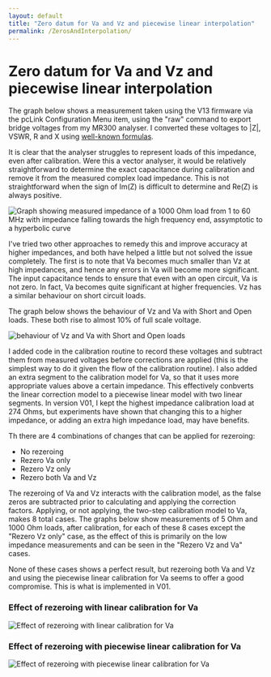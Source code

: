 ```yaml
---
layout: default
title: "Zero datum for Va and Vz and piecewise linear interpolation"
permalink: /ZerosAndInterpolation/
---
```


# Zero datum for Va and Vz and piecewise linear interpolation

The graph below shows a measurement taken using the V13 firmware via the pcLink Configuration Menu item, using the "raw" command to export bridge voltages from my MR300 analyser. I converted these voltages to |Z|, VSWR, R and X using [well-known formulas](https://g1ojs.github.io/G1OJS-MR300-SARK100-Firmware/BridgeVoltagesToImpedance/).

It is clear that the analyser struggles to represent loads of this impedance, even after calibration.  Were this a vector analyser, it would be relatively straightforward to determine the exact capacitance during calibration and remove it from the measured complex load impedance. This is not straightforward when the sign of Im(Z) is difficult to determine and Re(Z) is always positive.

![Graph showing measured impedance of a 1000 Ohm load from 1 to 60 MHz with impedance falling towards the high frequency end, assymptotic to a hyperbolic curve](https://g1ojs.github.io/G1OJS-MR300-SARK100-Firmware/assets/img/Z%20for%201000%20Ohm%20load%20V13%20firmware.png)

I've tried two other approaches to remedy this and improve accuracy at higher impedances, and both have helped a little but not solved the issue completely. The first is to note that Va becomes much smaller than Vz at high impedances, and hence any errors in Va will become more significant. The input capacitance tends to ensure that even with an open circuit, Va is not zero. In fact, Va becomes quite significant at higher frequencies. Vz has a similar behaviour on short circuit loads.

The graph below shows the behaviour of Vz and Va with Short and Open loads. These both rise to almost 10% of full scale voltage.

![behaviour of Vz and Va with Short and Open loads](https://github.com/G1OJS/G1OJS-MR300-SARK100-Firmware/blob/b96c821dc7653f381a1337e88544e11b3ccaf0b2/assets/img/Uncorrected%20Vz%20and%20Va%20with%20Short%20and%20Open%20Loads%20.png)

I added code in the calibration routine to record these voltages and subtract them from measured voltages before corrections are applied (this is the simplest way to do it given the flow of the calibration routine). I also added an extra segment to the calibration model for Va, so that it uses more appropriate values above a certain impedance. This effectively conbverts the linear correction model to a piecewise linear model with two linear segments. In version V01, I kept the highest impedance calibration load at 274 Ohms, but experiments have shown that changing this to a higher impedance, or adding an extra high impedance load, may have benefits.

Th there are 4 combinations of changes that can be applied for rezeroing:
- No rezeroing
- Rezero Va only
- Rezero Vz only
- Rezero both Va and Vz

The rezeroing of Va and Vz interacts with the calibration model, as the false zeros are subtracted prior to calculating and applying the correction factors. Applying, or not applying, the two-step calibration model to Va, makes 8 total cases. 
The graphs below show measurements of 5 Ohm and 1000 Ohm loads, after calibration, for each of these 8 cases except the "Rezero Vz only" case, as the effect of this is primarily on the low impedance measurements and can be seen in the "Rezero Vz and Va" cases.

None of these cases shows a perfect result, but rezeroing both Va and Vz and using the piecewise linear calibration for Va seems to offer a good compromise. This is what is implemented in V01.

### Effect of rezeroing with linear calibration for Va
![Effect of rezeroing with linear calibration for Va](https://github.com/G1OJS/G1OJS-MR300-SARK100-Firmware/blob/3bdada7c84b4b8daab444093ee92d41f2cf199b7/assets/img/Linear%20Va%20cal%20summary.PNG)

### Effect of rezeroing with piecewise linear calibration for Va
![Effect of rezeroing with piecewise linear calibration for Va](https://github.com/G1OJS/G1OJS-MR300-SARK100-Firmware/blob/3bdada7c84b4b8daab444093ee92d41f2cf199b7/assets/img/Extended%20linear%20Va%20cal%20summary.PNG)
